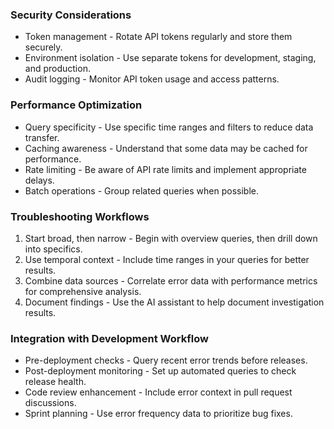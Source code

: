 ### Security Considerations

-   Token management - Rotate API tokens regularly and store them securely.
-   Environment isolation - Use separate tokens for development, staging, and production.
-   Audit logging - Monitor API token usage and access patterns.

### Performance Optimization

-   Query specificity - Use specific time ranges and filters to reduce data transfer.
-   Caching awareness - Understand that some data may be cached for performance.
-   Rate limiting - Be aware of API rate limits and implement appropriate delays.
-   Batch operations - Group related queries when possible.

### Troubleshooting Workflows

1.  Start broad, then narrow - Begin with overview queries, then drill down into specifics.
2.  Use temporal context - Include time ranges in your queries for better results.
3.  Combine data sources - Correlate error data with performance metrics for comprehensive analysis.
4.  Document findings - Use the AI assistant to help document investigation results.

### Integration with Development Workflow

-   Pre-deployment checks - Query recent error trends before releases.
-   Post-deployment monitoring - Set up automated queries to check release health.
-   Code review enhancement - Include error context in pull request discussions.
-   Sprint planning - Use error frequency data to prioritize bug fixes.